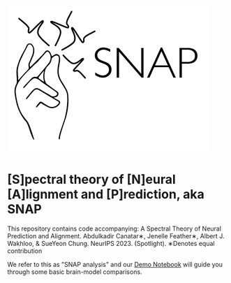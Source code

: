 
![image of fingers snapping with action potentials as the sound from the snap](SNAP_Theory.png)
# [S]pectral theory of [N]eural [A]lignment and [P]rediction, aka **SNAP**
This repository contains code accompanying: A Spectral Theory of Neural Prediction and Alignment. Abdulkadir Canatar∗, Jenelle Feather∗, Albert J. Wakhloo, & SueYeon Chung. NeurIPS 2023. (Spotlight). ∗Denotes equal contribution

We refer to this as "SNAP analysis" and our [Demo Notebook](SNAP_Demo.ipynb) will guide you through some basic brain-model comparisons. 
